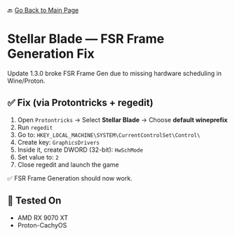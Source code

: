 🔙 [Go Back to Main Page](https://github.com/Schum2137/Game-Tweaks-on-Linux/tree/main)

# Stellar Blade — FSR Frame Generation Fix

Update 1.3.0 broke FSR Frame Gen due to missing hardware scheduling in Wine/Proton.

## ✅ Fix (via Protontricks + regedit)

1. Open `Protontricks` → Select **Stellar Blade** → Choose **default wineprefix**
2. Run `regedit`
3. Go to: `HKEY_LOCAL_MACHINE\SYSTEM\CurrentControlSet\Control\`
4. Create key: `GraphicsDrivers`
5. Inside it, create DWORD (32-bit): `HwSchMode`
6. Set value to: `2`
7. Close regedit and launch the game

✅ FSR Frame Generation should now work.

## 🧪 Tested On

- AMD RX 9070 XT
- Proton-CachyOS
